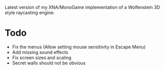 Latest version of my XNA/MonoGame implementation of a Wolfenstein 3D style
raycasting engine.

# Todo

 * Fix the menus (Allow setting mouse sensitivity in Escape Menu)
 * Add missing sound effects
 * Fix screen sizes and scaling
 * Secret walls should not be obvious